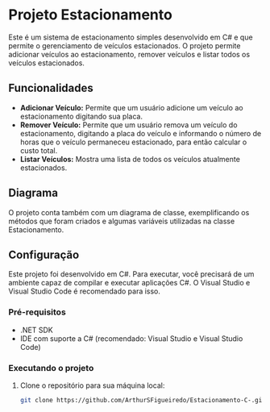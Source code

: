 # Projeto Estacionamento
Este é um sistema de estacionamento simples desenvolvido em C# e que permite o gerenciamento de veículos estacionados. O projeto permite adicionar veículos ao estacionamento, remover veículos e listar todos os veículos estacionados.

## Funcionalidades
- **Adicionar Veículo:** Permite que um usuário adicione um veículo ao estacionamento digitando sua placa.
- **Remover Veículo:** Permite que um usuário remova um veículo do estacionamento, digitando a placa do veículo e informando o número de horas que o veículo permaneceu estacionado, para então calcular o custo total.
- **Listar Veículos:** Mostra uma lista de todos os veículos atualmente estacionados.

## Diagrama
O projeto conta também com um diagrama de classe, exemplificando os métodos que foram criados e algumas variáveis utilizadas na classe Estacionamento.
<img diagrama_classe_estacionamento.png>

## Configuração
Este projeto foi desenvolvido em C#. Para executar, você precisará de um ambiente capaz de compilar e executar aplicações C#. O Visual Studio e Visual Studio Code é recomendado para isso.

### Pré-requisitos
- .NET SDK
- IDE com suporte a C# (recomendado: Visual Studio e Visual Studio Code)

### Executando o projeto
1. Clone o repositório para sua máquina local:
   ```bash
   git clone https://github.com/ArthurSFigueiredo/Estacionamento-C-.git